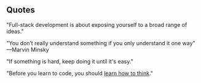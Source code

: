 ## Quotes
 "Full-stack development is about exposing yourself to a broad range of ideas."
 
 "You don’t really understand something if you only understand it one way" &mdash;Marvin Minsky
 
 "If something is hard, keep doing it until it's easy."

 "Before you learn to code, you should [learn how to think](https://medium.freecodecamp.org/how-to-think-like-a-programmer-lessons-in-problem-solving-d1d8bf1de7d2)."